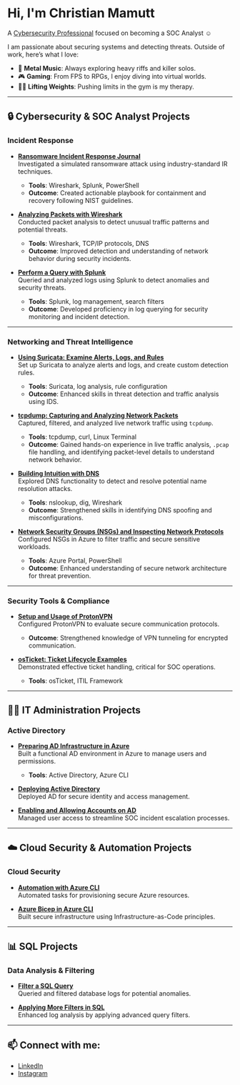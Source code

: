 # Hi, I'm Christian Mamutt  
A [Cybersecurity Professional](https://linkedin.com/in/Christianmamutt) focused on becoming a SOC Analyst ☺  

I am passionate about securing systems and detecting threats. Outside of work, here’s what I love:  
- 🎸 **Metal Music**: Always exploring heavy riffs and killer solos.  
- 🎮 **Gaming**: From FPS to RPGs, I enjoy diving into virtual worlds.  
- 🏋️‍♂️ **Lifting Weights**: Pushing limits in the gym is my therapy.  

---

## 🔒 Cybersecurity & SOC Analyst Projects

### Incident Response
- **[Ransomware Incident Response Journal](https://github.com/Mamutt7/Ransomware-Incident-Response-Journal)**  
  Investigated a simulated ransomware attack using industry-standard IR techniques.  
  - **Tools**: Wireshark, Splunk, PowerShell  
  - **Outcome**: Created actionable playbook for containment and recovery following NIST guidelines.  

- **[Analyzing Packets with Wireshark](https://github.com/Mamutt7/Analyzing-Packets-with-Wireshark/blob/main/README.md)**  
  Conducted packet analysis to detect unusual traffic patterns and potential threats.  
  - **Tools**: Wireshark, TCP/IP protocols, DNS  
  - **Outcome**: Improved detection and understanding of network behavior during security incidents.

- **[Perform a Query with Splunk](https://github.com/Mamutt7/Perform-a-query-with-Splunk)**  
  Queried and analyzed logs using Splunk to detect anomalies and security threats.  
  - **Tools**: Splunk, log management, search filters  
  - **Outcome**: Developed proficiency in log querying for security monitoring and incident detection.

---

### Networking and Threat Intelligence
- **[Using Suricata: Examine Alerts, Logs, and Rules](https://github.com/Mamutt7/using-Suricata-Examine-alerts-logs-and-rules/blob/main/README.md)**  
  Set up Suricata to analyze alerts and logs, and create custom detection rules.  
  - **Tools**: Suricata, log analysis, rule configuration  
  - **Outcome**: Enhanced skills in threat detection and traffic analysis using IDS.  

- **[tcpdump: Capturing and Analyzing Network Packets](https://github.com/Mamutt7/tcpdump-Capturing-a-packet)**  
  Captured, filtered, and analyzed live network traffic using `tcpdump`.  
  - **Tools**: tcpdump, curl, Linux Terminal  
  - **Outcome**: Gained hands-on experience in live traffic analysis, `.pcap` file handling, and identifying packet-level details to understand network behavior.  

- **[Building Intuition with DNS](https://github.com/Mamutt7/Lab-6-Building-intuition-for-DNS)**  
  Explored DNS functionality to detect and resolve potential name resolution attacks.  
  - **Tools**: nslookup, dig, Wireshark  
  - **Outcome**: Strengthened skills in identifying DNS spoofing and misconfigurations.  

- **[Network Security Groups (NSGs) and Inspecting Network Protocols](https://github.com/Mamutt7/Lab-2-Azure-Networking-with-VMs)**  
  Configured NSGs in Azure to filter traffic and secure sensitive workloads.  
  - **Tools**: Azure Portal, PowerShell  
  - **Outcome**: Enhanced understanding of secure network architecture for threat prevention.

---

### Security Tools & Compliance
- **[Setup and Usage of ProtonVPN](https://github.com/Mamutt7/Lab-4-VPN-Setup-and-Usage-ProtonVPN-)**  
  Configured ProtonVPN to evaluate secure communication protocols.  
  - **Outcome**: Strengthened knowledge of VPN tunneling for encrypted communication.

- **[osTicket: Ticket Lifecycle Examples](https://github.com/Mamutt7/Lab-3.3-Ticket-and-Ticket-Life-Cycle)**  
  Demonstrated effective ticket handling, critical for SOC operations.  
  - **Tools**: osTicket, ITIL Framework  

---

## 👨‍💻 IT Administration Projects

### Active Directory
- **[Preparing AD Infrastructure in Azure](https://github.com/Mamutt7/Lab-5.1-Preparing-AD-Infrastructure-in-Azure)**  
  Built a functional AD environment in Azure to manage users and permissions.  
  - **Tools**: Active Directory, Azure CLI  

- **[Deploying Active Directory](https://github.com/Mamutt7/Lab-5.2-Deploying-Active-Directory)**  
  Deployed AD for secure identity and access management.  

- **[Enabling and Allowing Accounts on AD](https://github.com/Mamutt7/Lab-5.3-Enabling-and-Unlocking-Accounts)**  
  Managed user access to streamline SOC incident escalation processes.

---

## ☁️ Cloud Security & Automation Projects

### Cloud Security
- **[Automation with Azure CLI](https://github.com/Mamutt7/Automation-with-Azure-CLI)**  
  Automated tasks for provisioning secure Azure resources.  

- **[Azure Bicep in Azure CLI](https://github.com/Mamutt7/Azure-Bicep-Beginner-Project)**  
  Built secure infrastructure using Infrastructure-as-Code principles.

---

## 📊 SQL Projects

### Data Analysis & Filtering
- **[Filter a SQL Query](https://github.com/Mamutt7/Filter-a-SQL-Query/blob/main/README.md)**  
  Queried and filtered database logs for potential anomalies.  

- **[Applying More Filters in SQL](https://github.com/Mamutt7/Apply-more-filters-in-SQL/blob/main/README.md)**  
  Enhanced log analysis by applying advanced query filters.

---

## 📫 Connect with me:
- [LinkedIn](https://linkedin.com/in/Christianmamutt)  
- [Instagram](https://www.instagram.com/mamutt7)
